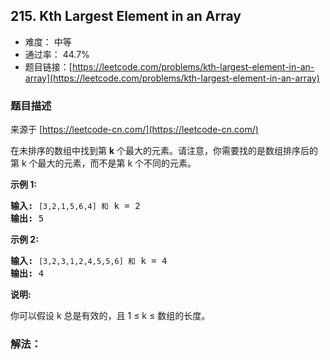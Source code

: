 ## 215. Kth Largest Element in an Array

- 难度： 中等
- 通过率： 44.7%
- 题目链接：[https://leetcode.com/problems/kth-largest-element-in-an-array](https://leetcode.com/problems/kth-largest-element-in-an-array)


### 题目描述

来源于 [https://leetcode-cn.com/](https://leetcode-cn.com/)

<p>在未排序的数组中找到第 <strong>k</strong> 个最大的元素。请注意，你需要找的是数组排序后的第 k 个最大的元素，而不是第 k 个不同的元素。</p>

<p><strong>示例 1:</strong></p>

<pre><strong>输入:</strong> <code>[3,2,1,5,6,4] 和</code> k = 2
<strong>输出:</strong> 5
</pre>

<p><strong>示例&nbsp;2:</strong></p>

<pre><strong>输入:</strong> <code>[3,2,3,1,2,4,5,5,6] 和</code> k = 4
<strong>输出:</strong> 4</pre>

<p><strong>说明: </strong></p>

<p>你可以假设 k 总是有效的，且 1 &le; k &le; 数组的长度。</p>


### 解法：